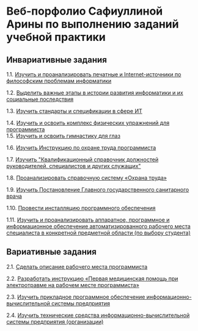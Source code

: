 # Веб-порфолио Сафиуллиной Арины по выполнению заданий учебной практики

## Инвариативные задания

1.1. [Изучить и проанализировать печатные и Internet-источники по философским проблемам информатики ](https://github.com/arinasaf11/Practice_2019/blob/master/%D0%98%D0%BD%D0%B2%D0%B0%D1%80%D0%B8%D0%B0%D0%BD%D1%82%D0%BD%D1%8B%D0%B5/1.1..png)  

1.2. [Выделить важные этапы в истории развития информатики и их социальные последствия ](https://github.com/arinasaf11/Practice_2019/blob/master/%D0%98%D0%BD%D0%B2%D0%B0%D1%80%D0%B8%D0%B0%D0%BD%D1%82%D0%BD%D1%8B%D0%B5/1_2.pdf)  

1.3. [Изучить стандарты и спецификации в сфере ИТ ](https://github.com/arinasaf11/Practice_2019/blob/master/%D0%98%D0%BD%D0%B2%D0%B0%D1%80%D0%B8%D0%B0%D0%BD%D1%82%D0%BD%D1%8B%D0%B5/1_3.pdf)  

1.4. [Изучить и освоить комплекс физических упражнений для программиста ](https://github.com/arinasaf11/Practice_2019/blob/master/%D0%98%D0%BD%D0%B2%D0%B0%D1%80%D0%B8%D0%B0%D0%BD%D1%82%D0%BD%D1%8B%D0%B5/1_4.pdf)  
1.5. [Изучить и освоить гимнастику для глаз ](https://github.com/arinasaf11/Practice_2019/blob/master/%D0%98%D0%BD%D0%B2%D0%B0%D1%80%D0%B8%D0%B0%D0%BD%D1%82%D0%BD%D1%8B%D0%B5/1_5.pdf)  

1.6. [Изучить Инструкцию по охране труда программиста ](https://github.com/arinasaf11/Practice_2019/blob/master/%D0%98%D0%BD%D0%B2%D0%B0%D1%80%D0%B8%D0%B0%D0%BD%D1%82%D0%BD%D1%8B%D0%B5/1_6.pdf)  

1.7. [Изучить "Квалификационный справочник должностей руководителей, специалистов и других служащих"](https://github.com/arinasaf11/Practice_2019/blob/master/%D0%98%D0%BD%D0%B2%D0%B0%D1%80%D0%B8%D0%B0%D0%BD%D1%82%D0%BD%D1%8B%D0%B5/1_7.pdf)  

1.8. [Проанализировать справочную систему «Охрана труда» ](https://github.com/arinasaf11/Practice_2019/blob/master/%D0%98%D0%BD%D0%B2%D0%B0%D1%80%D0%B8%D0%B0%D0%BD%D1%82%D0%BD%D1%8B%D0%B5/1.8.pdf)  

1.9. [Изучить Постановление Главного государственного санитарного врача](https://github.com/arinasaf11/Practice_2019/blob/master/%D0%98%D0%BD%D0%B2%D0%B0%D1%80%D0%B8%D0%B0%D0%BD%D1%82%D0%BD%D1%8B%D0%B5/1_9.pdf)  

1.10. [Провести инсталляцию программного обеспечения ](https://github.com/arinasaf11/Practice_2019/blob/master/%D0%98%D0%BD%D0%B2%D0%B0%D1%80%D0%B8%D0%B0%D0%BD%D1%82%D0%BD%D1%8B%D0%B5/1_10.pdf)  

1.11. [Изучить и проанализировать аппаратное, программное и информационное обеспечение автоматизированного рабочего места специалиста в конкретной предметной области (по выбору студента) ](https://github.com/arinasaf11/Practice_2019/blob/master/%D0%98%D0%BD%D0%B2%D0%B0%D1%80%D0%B8%D0%B0%D0%BD%D1%82%D0%BD%D1%8B%D0%B5/1.11.pdf)  



## Вариативные задания
 
2.1. [Сделать описание рабочего места программиста ]()  

2.2. [Разработать инструкцию «Первая медицинская помощь при электротравме на рабочем месте программиста» ]()  

2.3. [Изучить прикладное программное обеспечение информационно-вычислительной системы предприятия ]()  

2.4. [Изучить технические средства информационно-вычислительной системы предприятия (организации) ]()
